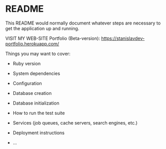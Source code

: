 # README

This README would normally document whatever steps are necessary to get the
application up and running.

VISIT MY WEB-SITE Portfolio (Beta-version):
https://stanislavdev-portfolio.herokuapp.com/

Things you may want to cover:

* Ruby version

* System dependencies

* Configuration

* Database creation

* Database initialization

* How to run the test suite

* Services (job queues, cache servers, search engines, etc.)

* Deployment instructions

* ...
